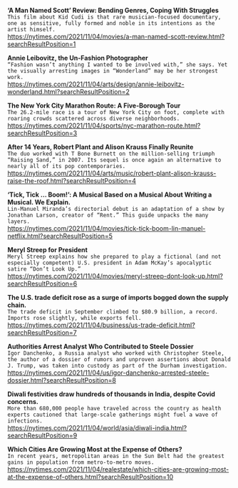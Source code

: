 **‘A Man Named Scott’ Review: Bending Genres, Coping With Struggles**\
`This film about Kid Cudi is that rare musician-focused documentary, one as sensitive, fully formed and noble in its intentions as the artist himself.`\
https://nytimes.com/2021/11/04/movies/a-man-named-scott-review.html?searchResultPosition=1

**Annie Leibovitz, the Un-Fashion Photographer**\
`“Fashion wasn’t anything I wanted to be involved with,” she says. Yet the visually arresting images in “Wonderland” may be her strongest work.`\
https://nytimes.com/2021/11/04/arts/design/annie-leibovitz-wonderland.html?searchResultPosition=2

**The New York City Marathon Route: A Five-Borough Tour**\
`The 26.2-mile race is a tour of New York City on foot, complete with roaring crowds scattered across diverse neighborhoods.`\
https://nytimes.com/2021/11/04/sports/nyc-marathon-route.html?searchResultPosition=3

**After 14 Years, Robert Plant and Alison Krauss Finally Reunite**\
`The duo worked with T Bone Burnett on the million-selling triumph “Raising Sand,” in 2007. Its sequel is once again an alternative to nearly all of its pop contemporaries.`\
https://nytimes.com/2021/11/04/arts/music/robert-plant-alison-krauss-raise-the-roof.html?searchResultPosition=4

**‘Tick, Tick … Boom!’: A Musical Based on a Musical About Writing a Musical. We Explain.**\
`Lin-Manuel Miranda’s directorial debut is an adaptation of a show by Jonathan Larson, creator of “Rent.” This guide unpacks the many layers.`\
https://nytimes.com/2021/11/04/movies/tick-tick-boom-lin-manuel-netflix.html?searchResultPosition=5

**Meryl Streep for President**\
`Meryl Streep explains how she prepared to play a fictional (and not especially competent) U.S. president in Adam McKay’s apocalyptic satire “Don’t Look Up.”`\
https://nytimes.com/2021/11/04/movies/meryl-streep-dont-look-up.html?searchResultPosition=6

**The U.S. trade deficit rose as a surge of imports bogged down the supply chain.**\
`The trade deficit in September climbed to $80.9 billion, a record. Imports rose slightly, while exports fell.`\
https://nytimes.com/2021/11/04/business/us-trade-deficit.html?searchResultPosition=7

**Authorities Arrest Analyst Who Contributed to Steele Dossier**\
`Igor Danchenko, a Russia analyst who worked with Christopher Steele, the author of a dossier of rumors and unproven assertions about Donald J. Trump, was taken into custody as part of the Durham investigation.`\
https://nytimes.com/2021/11/04/us/igor-danchenko-arrested-steele-dossier.html?searchResultPosition=8

**Diwali festivities draw hundreds of thousands in India, despite Covid concerns.**\
`More than 680,000 people have traveled across the country as health experts cautioned that large-scale gatherings might fuel a wave of infections.`\
https://nytimes.com/2021/11/04/world/asia/diwali-india.html?searchResultPosition=9

**Which Cities Are Growing Most at the Expense of Others?**\
`In recent years, metropolitan areas in the Sun Belt had the greatest gains in population from metro-to-metro moves.`\
https://nytimes.com/2021/11/04/realestate/which-cities-are-growing-most-at-the-expense-of-others.html?searchResultPosition=10

